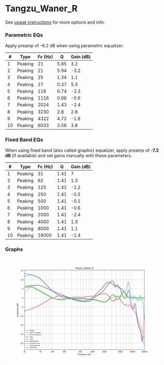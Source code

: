 # Tangzu_Waner_R
See [usage instructions](https://github.com/jaakkopasanen/AutoEq#usage) for more options and info.

### Parametric EQs
Apply preamp of -6.2 dB when using parametric equalizer.

|   # | Type    |   Fc (Hz) |    Q |   Gain (dB) |
|-----|---------|-----------|------|-------------|
|   1 | Peaking |        21 | 5.85 |         3.2 |
|   2 | Peaking |        21 | 5.94 |        -3.2 |
|   3 | Peaking |        25 | 1.34 |         1.1 |
|   4 | Peaking |        27 | 0.37 |         5.3 |
|   5 | Peaking |       118 | 0.74 |        -2.3 |
|   6 | Peaking |      1116 | 0.88 |        -0.6 |
|   7 | Peaking |      2024 | 1.43 |        -2.4 |
|   8 | Peaking |      3230 | 2.8  |         2.8 |
|   9 | Peaking |      4322 | 4.72 |        -1.8 |
|  10 | Peaking |      6033 | 3.58 |         3.8 |

### Fixed Band EQs
When using fixed band (also called graphic) equalizer, apply preamp of **-7.2 dB** (if available) and set gains manually with these parameters.

|   # | Type    |   Fc (Hz) |    Q |   Gain (dB) |
|-----|---------|-----------|------|-------------|
|   1 | Peaking |        31 | 1.41 |         7   |
|   2 | Peaking |        62 | 1.41 |         1.3 |
|   3 | Peaking |       125 | 1.41 |        -1.2 |
|   4 | Peaking |       250 | 1.41 |        -0.5 |
|   5 | Peaking |       500 | 1.41 |        -0.1 |
|   6 | Peaking |      1000 | 1.41 |        -0.6 |
|   7 | Peaking |      2000 | 1.41 |        -2.4 |
|   8 | Peaking |      4000 | 1.41 |         1.3 |
|   9 | Peaking |      8000 | 1.41 |         1.1 |
|  10 | Peaking |     16000 | 1.41 |        -1.4 |

### Graphs
![](./Tangzu_Waner_R.png)
